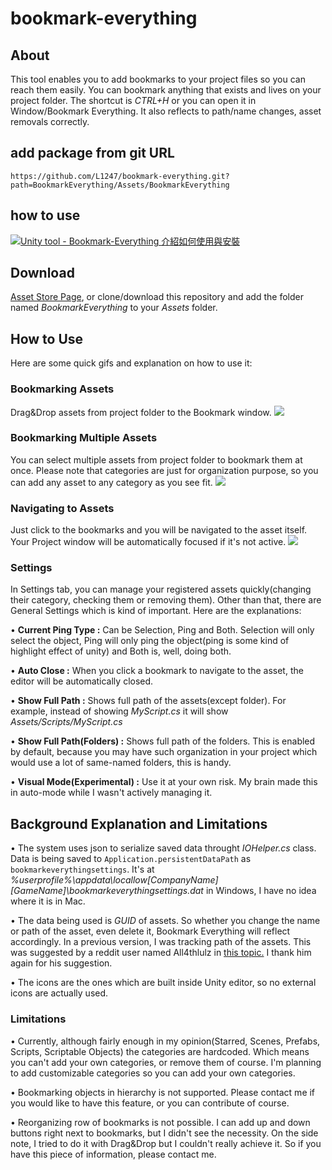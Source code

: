 # bookmark-everything
## About
This tool enables you to add bookmarks to your project files so you can reach them easily. You can bookmark anything that exists and lives on your project folder. The shortcut is *CTRL+H* or you can open it in Window/Bookmark Everything. It also reflects to path/name changes, asset removals correctly.


## add package from git URL
```
https://github.com/L1247/bookmark-everything.git?path=BookmarkEverything/Assets/BookmarkEverything
```
## how to use
[![Unity tool - Bookmark-Everything 介紹如何使用與安裝](https://img.youtube.com/vi/1qSm_RuzgXE/0.jpg)](https://youtu.be/1qSm_RuzgXE)
##

## Download
[Asset Store Page](https://assetstore.unity.com/packages/tools/utilities/bookmark-everything-134467), or clone/download this repository and add the folder named *BookmarkEverything* to your *Assets* folder.

## How to Use
Here are some quick gifs and explanation on how to use it:

### Bookmarking Assets
Drag&Drop assets from project folder to the Bookmark window.
![](add.gif)
### Bookmarking Multiple Assets 
You can select multiple assets from project folder to bookmark them at once. Please note that categories are just for organization purpose, so you can add any asset to any category as you see fit.
![](multiadd.gif)
### Navigating to Assets
Just click to the bookmarks and you will be navigated to the asset itself. Your Project window will be automatically focused if it's not active.
![](navigate.gif)

### Settings
In Settings tab, you can manage your registered assets quickly(changing their category, checking them or removing them). Other than that, there are General Settings which is kind of important. Here are the explanations:

• **Current Ping Type :** Can be Selection, Ping and Both. Selection will only select the object, Ping will  only ping the object(ping is some kind of highlight effect of unity) and Both is, well, doing both.

• **Auto Close :** When you click a bookmark to navigate to the asset, the editor will be automatically closed.

• **Show Full Path :** Shows full path of the assets(except folder). For example, instead of showing *MyScript.cs* it will show *Assets/Scripts/MyScript.cs*

• **Show Full Path(Folders) :** Shows full path of the folders. This is enabled by default, because you may have such organization in your project which would use a lot of same-named folders, this is handy.

• **Visual Mode(Experimental) :** Use it at your own risk. My brain made this in auto-mode while I wasn't actively managing it.

## Background Explanation and Limitations
• The system uses json to serialize saved data throught *IOHelper.cs* class. Data is being saved to `Application.persistentDataPath` as `bookmarkeverythingsettings`. It's at *%userprofile%\appdata\locallow\[CompanyName]\[GameName]\bookmarkeverythingsettings.dat* in Windows, I have no idea where it is in Mac.

• The data being used is *GUID* of assets. So whether you change the name or path of the asset, even delete it, Bookmark Everything will reflect accordingly. In a previous version, I was tracking path of the assets. This was suggested by a reddit user named All4thlulz in [this topic.](https://www.reddit.com/r/Unity3D/comments/a1x43r/i_made_an_editor_for_ease_of_access_to_project/) I thank him again for his suggestion.

• The icons are the ones which are built inside Unity editor, so no external icons are actually used.

### Limitations
• Currently, although fairly enough in my opinion(Starred, Scenes, Prefabs, Scripts, Scriptable Objects) the categories are hardcoded. Which means you can't add your own categories, or remove them of course. I'm planning to add customizable categories so you can add your own categories.

• Bookmarking objects in hierarchy is not supported. Please contact me if you would like to have this feature, or you can contribute of course.

• Reorganizing row of bookmarks is not possible. I can add up and down buttons right next to bookmarks, but I didn't see the necessity. On the side note, I tried to do it with Drag&Drop but I couldn't really achieve it. So if you have this piece of information, please contact me.

